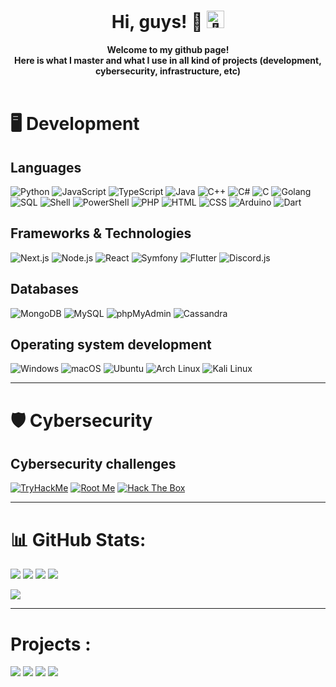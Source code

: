 <h1 align="center">Hi, guys! 👋 <img src="https://avatars.githubusercontent.com/u/75364799?v=4" width="28px" alt="👋"></h1>

<p align="center">
    <b>Welcome to my github page!<br>Here is what I master and what I use in all kind of projects (development, cybersecurity, infrastructure, etc)</b><br><br>
   
</p>

# 🖥 Development

## Languages
![Python](https://img.shields.io/badge/-Python-3776AB?logo=python&logoColor=white&style=flat-square)
![JavaScript](https://img.shields.io/badge/-JavaScript-F7DF1E?logo=javascript&logoColor=black&style=flat-square)
![TypeScript](https://img.shields.io/badge/-TypeScript-3178C6?logo=typescript&logoColor=white&style=flat-square)
![Java](https://img.shields.io/badge/-Java-007396?logo=java&logoColor=white&style=flat-square)
![C++](https://img.shields.io/badge/-C%2B%2B-00599C?logo=c%2B%2B&logoColor=white&style=flat-square)
![C#](https://img.shields.io/badge/-C%23-239120?logo=c-sharp&logoColor=white&style=flat-square)
![C](https://img.shields.io/badge/-C-A8B9CC?logo=c&logoColor=white&style=flat-square)
![Golang](https://img.shields.io/badge/-Golang-00ADD8?logo=go&logoColor=white&style=flat-square)
![SQL](https://img.shields.io/badge/-SQL-4479A1?logo=amazon-dynamodb&logoColor=white&style=flat-square)
![Shell](https://img.shields.io/badge/-Shell-4EAA25?logo=gnu-bash&logoColor=white&style=flat-square)
![PowerShell](https://img.shields.io/badge/-PowerShell-5391FE?logo=powershell&logoColor=white&style=flat-square)
![PHP](https://img.shields.io/badge/-PHP-777BB4?logo=php&logoColor=white&style=flat-square)
![HTML](https://img.shields.io/badge/-HTML-E34F26?logo=html5&logoColor=white&style=flat-square)
![CSS](https://img.shields.io/badge/-CSS-1572B6?logo=css3&logoColor=white&style=flat-square)
![Arduino](https://img.shields.io/badge/-Arduino-00979D?logo=arduino&logoColor=white&style=flat-square)
![Dart](https://img.shields.io/badge/-Dart-0175C2?logo=dart&logoColor=white&style=flat-square)


## Frameworks & Technologies
![Next.js](https://img.shields.io/badge/-Next.js-000000?logo=next.js&logoColor=white&style=flat-square)
![Node.js](https://img.shields.io/badge/-Node.js-339933?logo=node.js&logoColor=white&style=flat-square)
![React](https://img.shields.io/badge/-ReactJs-61DAFB?logo=react&logoColor=white&style=flat-square)
![Symfony](https://img.shields.io/badge/-Symfony-000000?logo=symfony&logoColor=white&style=flat-square)
![Flutter](https://img.shields.io/badge/-Flutter-02569B?logo=flutter&logoColor=white&style=flat-square)
![Discord.js](https://img.shields.io/badge/-Discord.js-7289DA?logo=discord&logoColor=white&style=flat-square)

## Databases
![MongoDB](https://img.shields.io/badge/-MongoDB-47A248?logo=mongodb&logoColor=white&style=flat-square)
![MySQL](https://img.shields.io/badge/-MySQL-4479A1?logo=mysql&logoColor=white&style=flat-square)
![phpMyAdmin](https://img.shields.io/badge/-phpMyAdmin-4479A1?logo=php&logoColor=white&style=flat-square)
![Cassandra](https://img.shields.io/badge/-Cassandra-1287B1?logo=apache-cassandra&logoColor=white&style=flat-square)

## Operating system development
![Windows](https://img.shields.io/badge/-Windows-0078D6?logo=windows&logoColor=white&style=flat-square)
![macOS](https://img.shields.io/badge/-macOS-000000?logo=apple&logoColor=white&style=flat-square)
![Ubuntu](https://img.shields.io/badge/-Ubuntu-E95420?logo=ubuntu&logoColor=white&style=flat-square)
![Arch Linux](https://img.shields.io/badge/-Arch%20Linux-1793D1?logo=arch-linux&logoColor=white&style=flat-square)
![Kali Linux](https://img.shields.io/badge/-Kali%20Linux-557C94?logo=kali-linux&logoColor=white&style=flat-square)

------------------------------------------------------------------------------------------------


# 🛡 Cybersecurity

## Cybersecurity challenges
[![TryHackMe](https://img.shields.io/badge/-TryHackMe-1ABC9C?logo=tryhackme&logoColor=white&style=flat-square)](https://tryhackme.com/p/H4CK3R5FS)
[![Root Me](https://img.shields.io/badge/-Root%20Me-03A062?logo=root-me&logoColor=white&style=flat-square)](https://www.root-me.org/h4ck3r-fs?lang=fr#1f78aec1440369f39d564b331b060579)
[![Hack The Box](https://img.shields.io/badge/-Hack%20The%20Box-9FEF00?logo=hack-the-box&logoColor=white&style=flat-square)](https://www.hackthebox.com/home/users/profile/614349)


------------------------------------------------------------------------------------------------

# 📊 GitHub Stats:

![](https://github-readme-stats.vercel.app/api?username=H4CK3R5-Dmaster&theme=dark&hide_border=true&include_all_commits=true&count_private=true)
![](https://github-readme-stats.vercel.app/api/top-langs/?username=H4CK3R5-Dmaster&theme=dark&hide_border=true&include_all_commits=true&count_private=true&layout=compact)
![](https://github-readme-streak-stats.herokuapp.com/?user=H4CK3R5-Dmaster&theme=dark&hide_border=true)
![](https://github-profile-trophy.vercel.app/?username=H4CK3R5-Dmaster&theme=onedark&no-frame=true&no-bg=false&margin-w=4)

[![](https://visitcount.itsvg.in/api?id=H4CK3R5-Dmaster&label=Profile%20Views&color=6&icon=2&pretty=true)](https://visitcount.itsvg.in)

--------------------------------------------------------------------------------------------------

# Projects :

[![](https://github-readme-stats.vercel.app/api/pin/?username=H4CK3R5-Dmaster&repo=echoes&theme=dracula)](https://github.com/H4CK3R5-Dmaster/echoes)
[![](https://github-readme-stats.vercel.app/api/pin/?username=H4CK3R5-Dmaster&repo=ScanCMS&theme=dracula)](https://github.com/H4CK3R5-Dmaster/ScanCMS)
[![](https://github-readme-stats.vercel.app/api/pin/?username=H4CK3R5-Dmaster&repo=Api_Clash_anime&theme=dracula)](https://github.com/H4CK3R5-Dmaster/Api_Clash_anime)
[![](https://github-readme-stats.vercel.app/api/pin/?username=H4CK3R5-Dmaster&repo=GoPentestRecap&theme=dracula)](https://github.com/H4CK3R5-Dmaster/GoPentestRecap)



